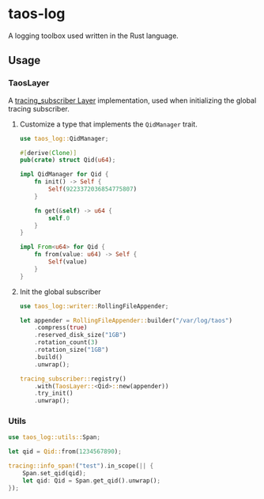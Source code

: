 # taos-log

A logging toolbox used written in the Rust language.

## Usage

### TaosLayer

A [tracing_subscriber Layer](https://docs.rs/tracing-subscriber/latest/tracing_subscriber/layer/trait.Layer.html) implementation, used when initializing the global tracing subscriber.

1. Customize a type that implements the `QidManager` trait.

   ```rust
   use taos_log::QidManager;

   #[derive(Clone)]
   pub(crate) struct Qid(u64);

   impl QidManager for Qid {
       fn init() -> Self {
           Self(9223372036854775807)
       }

       fn get(&self) -> u64 {
           self.0
       }
   }

   impl From<u64> for Qid {
       fn from(value: u64) -> Self {
           Self(value)
       }
   }
   ```

2. Init the global subscriber

   ```rust
   use taos_log::writer::RollingFileAppender;

   let appender = RollingFileAppender::builder("/var/log/taos")
       .compress(true)
       .reserved_disk_size("1GB")
       .rotation_count(3)
       .rotation_size("1GB")
       .build()
       .unwrap();

   tracing_subscriber::registry()
       .with(TaosLayer::<Qid>::new(appender))
       .try_init()
       .unwrap();
   ```

### Utils

```rust
use taos_log::utils::Span;

let qid = Qid::from(1234567890);

tracing::info_span!("test").in_scope(|| {
    Span.set_qid(qid);
    let qid: Qid = Span.get_qid().unwrap();
});
```
